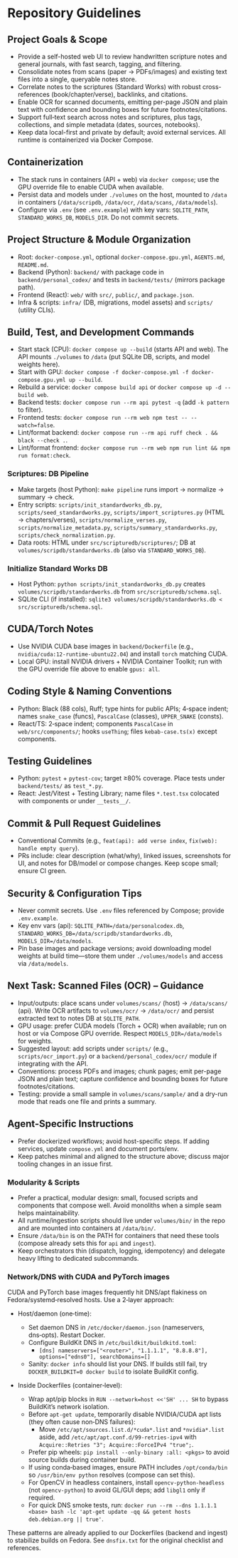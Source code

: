 # Repository Guidelines

## Project Goals & Scope
- Provide a self-hosted web UI to review handwritten scripture notes and general journals, with fast search, tagging, and filtering.
- Consolidate notes from scans (paper → PDFs/images) and existing text files into a single, queryable notes store.
- Correlate notes to the scriptures (Standard Works) with robust cross-references (book/chapter/verse), backlinks, and citations.
- Enable OCR for scanned documents, emitting per-page JSON and plain text with confidence and bounding boxes for future footnotes/citations.
- Support full‑text search across notes and scriptures, plus tags, collections, and simple metadata (dates, sources, notebooks).
- Keep data local-first and private by default; avoid external services. All runtime is containerized via Docker Compose.

## Containerization
- The stack runs in containers (API + web) via `docker compose`; use the GPU override file to enable CUDA when available.
- Persist data and models under `./volumes` on the host, mounted to `/data` in containers (`/data/scripdb`, `/data/ocr`, `/data/scans`, `/data/models`).
- Configure via `.env` (see `.env.example`) with key vars: `SQLITE_PATH`, `STANDARD_WORKS_DB`, `MODELS_DIR`. Do not commit secrets.

## Project Structure & Module Organization
- Root: `docker-compose.yml`, optional `docker-compose.gpu.yml`, `AGENTS.md`, `README.md`.
- Backend (Python): `backend/` with package code in `backend/personal_codex/` and tests in `backend/tests/` (mirrors package path).
- Frontend (React): `web/` with `src/`, `public/`, and `package.json`.
- Infra & scripts: `infra/` (DB, migrations, model assets) and `scripts/` (utility CLIs).

## Build, Test, and Development Commands
- Start stack (CPU): `docker compose up --build` (starts API and web). The API mounts `./volumes` to `/data` (put SQLite DB, scripts, and model weights here).
- Start with GPU: `docker compose -f docker-compose.yml -f docker-compose.gpu.yml up --build`.
- Rebuild a service: `docker compose build api` or `docker compose up -d --build web`.
- Backend tests: `docker compose run --rm api pytest -q` (add `-k pattern` to filter).
- Frontend tests: `docker compose run --rm web npm test -- --watch=false`.
- Lint/format backend: `docker compose run --rm api ruff check . && black --check .`.
- Lint/format frontend: `docker compose run --rm web npm run lint && npm run format:check`.

### Scriptures: DB Pipeline
- Make targets (host Python): `make pipeline` runs import → normalize → summary → check.
- Entry scripts: `scripts/init_standardworks_db.py`, `scripts/seed_standardworks.py`, `scripts/import_scriptures.py` (HTML → chapters/verses), `scripts/normalize_verses.py`, `scripts/normalize_metadata.py`, `scripts/summary_standardworks.py`, `scripts/check_normalization.py`.
- Data roots: HTML under `src/scripturedb/scriptures/`; DB at `volumes/scripdb/standardworks.db` (also via `STANDARD_WORKS_DB`).

### Initialize Standard Works DB
- Host Python: `python scripts/init_standardworks_db.py` creates `volumes/scripdb/standardworks.db` from `src/scripturedb/schema.sql`.
- SQLite CLI (if installed): `sqlite3 volumes/scripdb/standardworks.db < src/scripturedb/schema.sql`.

## CUDA/Torch Notes
- Use NVIDIA CUDA base images in `backend/Dockerfile` (e.g., `nvidia/cuda:12-runtime-ubuntu22.04`) and install `torch` matching CUDA.
- Local GPU: install NVIDIA drivers + NVIDIA Container Toolkit; run with the GPU override file above to enable `gpus: all`.

## Coding Style & Naming Conventions
- Python: Black (88 cols), Ruff; type hints for public APIs; 4‑space indent; names `snake_case` (funcs), `PascalCase` (classes), `UPPER_SNAKE` (consts).
- React/TS: 2‑space indent; components `PascalCase` in `web/src/components/`; hooks `useThing`; files `kebab-case.ts(x)` except components.

## Testing Guidelines
- Python: `pytest` + `pytest-cov`; target ≥80% coverage. Place tests under `backend/tests/` as `test_*.py`.
- React: Jest/Vitest + Testing Library; name files `*.test.tsx` colocated with components or under `__tests__/`.

## Commit & Pull Request Guidelines
- Conventional Commits (e.g., `feat(api): add verse index`, `fix(web): handle empty query`).
- PRs include: clear description (what/why), linked issues, screenshots for UI, and notes for DB/model or compose changes. Keep scope small; ensure CI green.

## Security & Configuration Tips
- Never commit secrets. Use `.env` files referenced by Compose; provide `.env.example`.
- Key env vars (api): `SQLITE_PATH=/data/personalcodex.db`, `STANDARD_WORKS_DB=/data/scripdb/standardworks.db`, `MODELS_DIR=/data/models`.
- Pin base images and package versions; avoid downloading model weights at build time—store them under `./volumes/models` and access via `/data/models`.

## Next Task: Scanned Files (OCR) – Guidance
- Input/outputs: place scans under `volumes/scans/` (host) → `/data/scans/` (api). Write OCR artifacts to `volumes/ocr/` → `/data/ocr/` and persist extracted text to notes DB at `SQLITE_PATH`.
- GPU usage: prefer CUDA models (Torch + OCR) when available; run on host or via Compose GPU override. Respect `MODELS_DIR=/data/models` for weights.
- Suggested layout: add scripts under `scripts/` (e.g., `scripts/ocr_import.py`) or a `backend/personal_codex/ocr/` module if integrating with the API.
- Conventions: process PDFs and images; chunk pages; emit per-page JSON and plain text; capture confidence and bounding boxes for future footnotes/citations.
- Testing: provide a small sample in `volumes/scans/sample/` and a dry-run mode that reads one file and prints a summary.

## Agent-Specific Instructions
- Prefer dockerized workflows; avoid host-specific steps. If adding services, update `compose.yml` and document ports/env.
- Keep patches minimal and aligned to the structure above; discuss major tooling changes in an issue first.

### Modularity & Scripts
- Prefer a practical, modular design: small, focused scripts and components that compose well. Avoid monoliths when a simple seam helps maintainability.
- All runtime/ingestion scripts should live under `volumes/bin/` in the repo and are mounted into containers at `/data/bin/`.
- Ensure `/data/bin` is on the PATH for containers that need these tools (compose already sets this for `api` and `ingest`).
- Keep orchestrators thin (dispatch, logging, idempotency) and delegate heavy lifting to dedicated subcommands.

### Network/DNS with CUDA and PyTorch images
CUDA and PyTorch base images frequently hit DNS/apt flakiness on Fedora/systemd‑resolved hosts. Use a 2‑layer approach:

- Host/daemon (one‑time):
  - Set daemon DNS in `/etc/docker/daemon.json` (nameservers, dns‑opts). Restart Docker.
  - Configure BuildKit DNS in `/etc/buildkit/buildkitd.toml`:
    - `[dns] nameservers=["<router>", "1.1.1.1", "8.8.8.8"], options=["edns0"], searchDomains=[]`
  - Sanity: `docker info` should list your DNS. If builds still fail, try `DOCKER_BUILDKIT=0 docker build` to isolate BuildKit config.

- Inside Dockerfiles (container‑level):
  - Wrap apt/pip blocks in `RUN --network=host <<'SH' ... SH` to bypass BuildKit’s network isolation.
  - Before `apt-get update`, temporarily disable NVIDIA/CUDA apt lists (they often cause non‑DNS failures):
    - Move `/etc/apt/sources.list.d/*cuda*.list` and `*nvidia*.list` aside, add `/etc/apt/apt.conf.d/99-retries-ipv4` with `Acquire::Retries "3"; Acquire::ForceIPv4 "true";`.
  - Prefer pip wheels: `pip install --only-binary :all: <pkgs>` to avoid source builds during container build.
  - If using conda‑based images, ensure PATH includes `/opt/conda/bin` so `/usr/bin/env python` resolves (compose can set this).
  - For OpenCV in headless containers, install `opencv-python-headless` (not `opencv-python`) to avoid GL/GUI deps; add `libgl1` only if required.
  - For quick DNS smoke tests, run: `docker run --rm --dns 1.1.1.1 <base> bash -lc 'apt-get update -qq && getent hosts deb.debian.org || true'`.

These patterns are already applied to our Dockerfiles (backend and ingest) to stabilize builds on Fedora. See `dnsfix.txt` for the original checklist and references.

